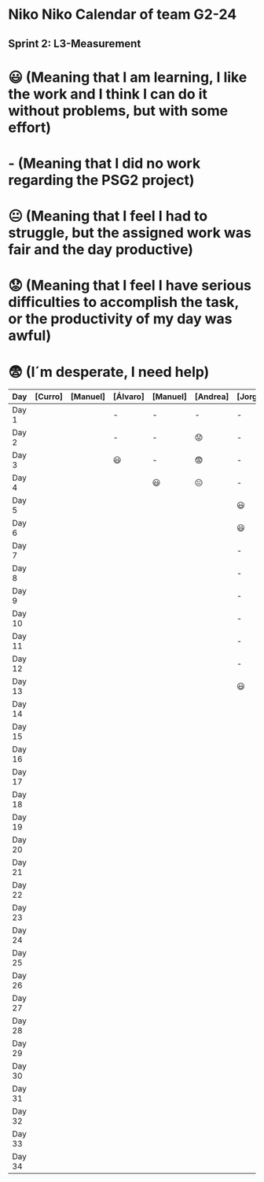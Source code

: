 # Niko Niko Calendar of team G2-24
## Sprint 2: L3-Measurement 

#  :smiley: (Meaning that I am learning, I like the work and I think I can do it without problems, but with some effort) 
#  - (Meaning that I did no work regarding the PSG2 project) 
# :neutral_face:  (Meaning that I feel I had to struggle, but the assigned work was fair and the day productive) 
# :worried: (Meaning that I feel I have serious difficulties to accomplish the task, or the productivity of my day was awful) 
#  :fearful:   (I´m desperate, I need help) 

| Day           | [Curro]       | [Manuel]       | [Álvaro]       | [Manuel]       | [Andrea]       | [Jorge]        |
| ------------- | ------------- | -------------  | -------------  | -------------  | -------------  | -------------  |
| Day 1         |               |                |       -        |       -        |       -        |       -        |
| Day 2         |               |                |       -        |       -        |   :worried:    |       -        |
| Day 3         |               |                |    :smiley:    |       -        |  :fearful:     |       -        |
| Day 4         |               |                |                |    :smiley:    | :neutral_face: |       -        |
| Day 5         |               |                |                |                |                |    :smiley:    |
| Day 6         |               |                |                |                |                |    :smiley:    |
| Day 7         |               |                |                |                |                |       -        |
| Day 8         |               |                |                |                |                |       -        |
| Day 9         |               |                |                |                |                |       -        |
| Day 10        |               |                |                |                |                |       -        |
| Day 11        |               |                |                |                |                |       -        |
| Day 12        |               |                |                |                |                |       -        |
| Day 13        |               |                |                |                |                |    :smiley:    |
| Day 14        |               |                |                |                |                |                |
| Day 15        |               |                |                |                |                |                |
| Day 16        |               |                |                |                |                |                |
| Day 17        |               |                |                |                |                |                |
| Day 18        |               |                |                |                |                |                |
| Day 19        |               |                |                |                |                |                |
| Day 20        |               |                |                |                |                |                |
| Day 21        |               |                |                |                |                |                |
| Day 22        |               |                |                |                |                |                |
| Day 23        |               |                |                |                |                |                |
| Day 24        |               |                |                |                |                |                |
| Day 25        |               |                |                |                |                |                |
| Day 26        |               |                |                |                |                |                |
| Day 27        |               |                |                |                |                |                |
| Day 28        |               |                |                |                |                |                |
| Day 29        |               |                |                |                |                |                |
| Day 30        |               |                |                |                |                |                |
| Day 31        |               |                |                |                |                |                |
| Day 32        |               |                |                |                |                |                |
| Day 33        |               |                |                |                |                |                |
| Day 34        |               |                |                |                |                |                |
